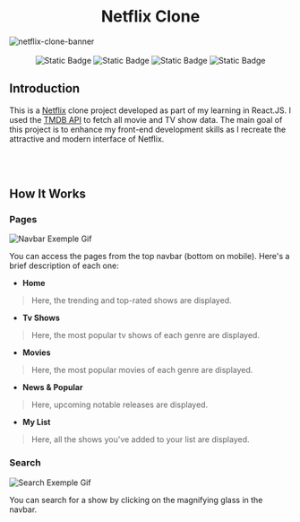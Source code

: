 <div>
  <h1 align="center">Netflix Clone</h1>
  <img alt="netflix-clone-banner" src="https://github.com/JoaoGabrielFA/netflix/assets/112104535/c0f73398-8b4c-49ca-ad48-df3b6284badb">
  <br><br>
  <div align="center">
    <img alt="Static Badge" src="https://img.shields.io/badge/HTML-a31212?style=plastic">
    <img alt="Static Badge" src="https://img.shields.io/badge/CSS-39067a?style=plastic">
    <img alt="Static Badge" src="https://img.shields.io/badge/Javascript-ab9205?style=plastic">
    <img alt="Static Badge" src="https://img.shields.io/badge/React.Js-027bb8?style=plastic">
  </div>
</div>

## Introduction

This is a [Netflix](https://www.netflix.com/browse) clone project developed as part of my learning in React.JS. I used the [TMDB API](https://developer.themoviedb.org/docs) to fetch all movie and TV show data. The main goal of this project is to enhance my front-end development skills as I recreate the attractive and modern interface of Netflix.

<br><br>

## How It Works

### Pages

![Navbar Exemple Gif](https://github.com/JoaoGabrielFA/netflix/assets/112104535/f6173d07-fd65-434f-b578-f9644fb2a0a3)

You can access the pages from the top navbar (bottom on mobile). Here's a brief description of each one:

- **Home** 
> Here, the trending and top-rated shows are displayed.

- **Tv Shows** 
> Here, the most popular tv shows of each genre are displayed.

- **Movies** 
> Here, the most popular movies of each genre are displayed.

- **News & Popular** 
> Here, upcoming notable releases are displayed.

- **My List** 
> Here, all the shows you've added to your list are displayed.

### Search

![Search Exemple Gif](https://github.com/JoaoGabrielFA/netflix/assets/112104535/e38e54db-9f1a-4bea-abd4-9a27bb55e8aa)

You can search for a show by clicking on the magnifying glass in the navbar.
